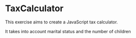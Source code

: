 # TaxCalculator

This exercise aims to create a JavaScript tax calculator.

It takes into account marital status and the number of children
